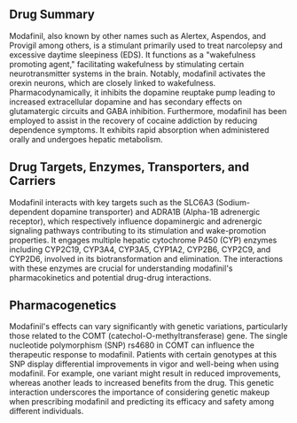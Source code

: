 ## Drug Summary
Modafinil, also known by other names such as Alertex, Aspendos, and Provigil among others, is a stimulant primarily used to treat narcolepsy and excessive daytime sleepiness (EDS). It functions as a "wakefulness promoting agent," facilitating wakefulness by stimulating certain neurotransmitter systems in the brain. Notably, modafinil activates the orexin neurons, which are closely linked to wakefulness. Pharmacodynamically, it inhibits the dopamine reuptake pump leading to increased extracellular dopamine and has secondary effects on glutamatergic circuits and GABA inhibition. Furthermore, modafinil has been employed to assist in the recovery of cocaine addiction by reducing dependence symptoms. It exhibits rapid absorption when administered orally and undergoes hepatic metabolism.

## Drug Targets, Enzymes, Transporters, and Carriers
Modafinil interacts with key targets such as the SLC6A3 (Sodium-dependent dopamine transporter) and ADRA1B (Alpha-1B adrenergic receptor), which respectively influence dopaminergic and adrenergic signaling pathways contributing to its stimulation and wake-promotion properties. It engages multiple hepatic cytochrome P450 (CYP) enzymes including CYP2C19, CYP3A4, CYP3A5, CYP1A2, CYP2B6, CYP2C9, and CYP2D6, involved in its biotransformation and elimination. The interactions with these enzymes are crucial for understanding modafinil's pharmacokinetics and potential drug-drug interactions.

## Pharmacogenetics
Modafinil's effects can vary significantly with genetic variations, particularly those related to the COMT (catechol-O-methyltransferase) gene. The single nucleotide polymorphism (SNP) rs4680 in COMT can influence the therapeutic response to modafinil. Patients with certain genotypes at this SNP display differential improvements in vigor and well-being when using modafinil. For example, one variant might result in reduced improvements, whereas another leads to increased benefits from the drug. This genetic interaction underscores the importance of considering genetic makeup when prescribing modafinil and predicting its efficacy and safety among different individuals.